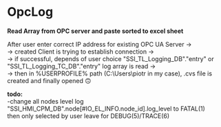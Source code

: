 # OpcLog
**Read Array from OPC server and paste sorted to excel sheet**

After user enter correct IP address for existing OPC UA Server -><br />
-> created Client is trying to establish connection -><br />
-> if successful, depends of user choice "SSI_TL_Logging_DB"."entry" or "SSI_TL_Logging_TC_DB"."entry" log array is read -><br />
-> then in %USERPROFILE% path (C:\Users\piotr in my case), .cvs file is created and finally opened  🙃

**todo:**<br />
-change all nodes level log "SSI_HMI_CPM_DB".node[#IO_EL_INFO.node_id].log_level to FATAL(1) <br /> 
 then only selected by user leave for DEBUG(5)/TRACE(6)
